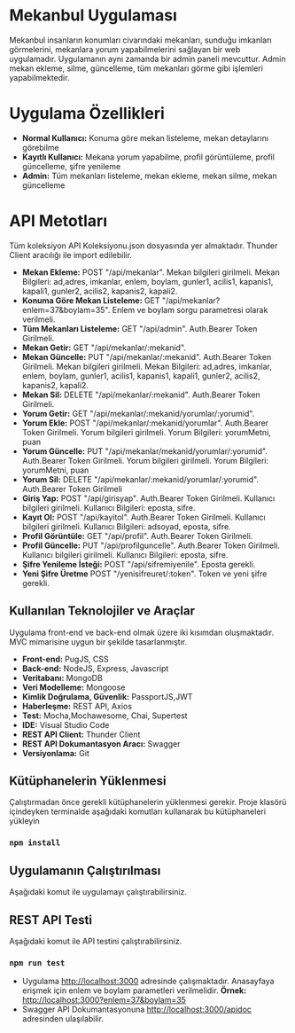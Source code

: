 # Mekanbul Uygulaması
Mekanbul insanların konumları civarındaki mekanları, sunduğu imkanları görmelerini, mekanlara yorum yapabilmelerini sağlayan bir web uygulamadır. Uygulamanın aynı zamanda bir admin paneli mevcuttur. Admin mekan ekleme, silme, güncelleme, tüm mekanları görme gibi işlemleri yapabilmektedir.

# Uygulama Özellikleri
* **Normal Kullanıcı:** Konuma göre mekan listeleme, mekan detaylarını görebilme
* **Kayıtlı Kullanıcı:** Mekana yorum yapabilme, profil görüntüleme, profil güncelleme, şifre yenileme
* **Admin:** Tüm mekanları listeleme, mekan ekleme, mekan silme, mekan güncelleme

# API Metotları
Tüm koleksiyon API Koleksiyonu.json dosyasında yer almaktadır. Thunder Client aracılığı ile import edilebilir. 
* **Mekan Ekleme:** POST "/api/mekanlar". Mekan bilgileri girilmeli. Mekan Bilgileri: ad,adres, imkanlar, enlem, boylam, gunler1, acilis1, kapanis1, kapali1, gunler2, acilis2, kapanis2, kapali2.
* **Konuma Göre Mekan Listeleme:** GET "/api/mekanlar?enlem=37&boylam=35". Enlem ve boylam sorgu parametresi olarak verilmeli.
* **Tüm Mekanları Listeleme:** GET "/api/admin". Auth.Bearer Token Girilmeli.
* **Mekan Getir:** GET "/api/mekanlar/:mekanid".
* **Mekan Güncelle:** PUT "/api/mekanlar/:mekanid". Auth.Bearer Token Girilmeli. Mekan bilgileri girilmeli. Mekan Bilgileri: ad,adres, imkanlar, enlem, boylam, gunler1, acilis1, kapanis1, kapali1, gunler2, acilis2, kapanis2, kapali2.
* **Mekan Sil:** DELETE "/api/mekanlar/:mekanid". Auth.Bearer Token Girilmeli.
* **Yorum Getir:** GET "/api/mekanlar/:mekanid/yorumlar/:yorumid".
* **Yorum Ekle:** POST "/api/mekanlar/:mekanid/yorumlar". Auth.Bearer Token Girilmeli. Yorum bilgileri girilmeli. Yorum Bilgileri: yorumMetni, puan
* **Yorum Güncelle:** PUT "/api/mekanlar/mekanid/yorumlar/:yorumid". Auth.Bearer Token Girilmeli. Yorum bilgileri girilmeli. Yorum Bilgileri: yorumMetni, puan
* **Yorum Sil:** DELETE "/api/mekanlar/:mekanid/yorumlar/:yorumid". Auth.Bearer Token Girilmeli
* **Giriş Yap:** POST "/api/girisyap". Auth.Bearer Token Girilmeli. Kullanıcı bilgileri girilmeli. Kullanıcı Bilgileri: eposta, sifre.
* **Kayıt Ol:** POST "/api/kayitol". Auth.Bearer Token Girilmeli. Kullanıcı bilgileri girilmeli. Kullanıcı Bilgileri: adsoyad, eposta, sifre.
* **Profil Görüntüle:** GET "/api/profil". Auth.Bearer Token Girilmeli.
* **Profil Güncelle:** PUT "/api/profilguncelle". Auth.Bearer Token Girilmeli. Kullanıcı bilgileri girilmeli. Kullanıcı Bilgileri: eposta, sifre.
* **Şifre Yenileme İsteği:** POST "/api/sifremiyenile". Eposta gerekli. 
* **Yeni Şifre Üretme** POST "/yenisifreuret/:token". Token ve yeni şifre gerekli. 

## Kullanılan Teknolojiler ve Araçlar
Uygulama front-end ve back-end olmak üzere iki kısımdan oluşmaktadır. MVC mimarisine uygun bir şekilde tasarlanmıştır.

* **Front-end:** PugJS, CSS
* **Back-end:** NodeJS, Express, Javascript
* **Veritabanı:** MongoDB
* **Veri Modelleme:** Mongoose
* **Kimlik Doğrulama, Güvenlik:** PassportJS,JWT
* **Haberleşme:** REST API, Axios
* **Test:** Mocha,Mochawesome, Chai, Supertest
* **IDE:** Visual Studio Code
* **REST API Client:** Thunder Client
* **REST API Dokumantasyon Aracı:** Swagger
* **Versiyonlama:** Git

## Kütüphanelerin Yüklenmesi

Çalıştırmadan önce gerekli kütüphanelerin yüklenmesi gerekir. Proje klasörü içindeyken terminalde aşağıdaki komutları kullanarak bu kütüphaneleri yükleyin

### `npm install`

## Uygulamanın Çalıştırılması
Aşağıdaki komut ile uygulamayı çalıştırabilirsiniz. 

## REST API Testi
Aşağıdaki komut ile API testini çalıştırabilirsiniz. 

### `npm run test`

* Uygulama [http://localhost:3000](http://localhost:3000) adresinde çalışmaktadır. Anasayfaya erişmek için enlem ve boylam parametleri verilmelidir. **Örnek:** [http://localhost:3000?enlem=37&boylam=35](http://localhost:3000?enlem=37&boylam=35)
* Swagger API Dokumantasyonuna [http://localhost:3000/apidoc](http://localhost:3000/apidoc) adresinden ulaşılabilir.
